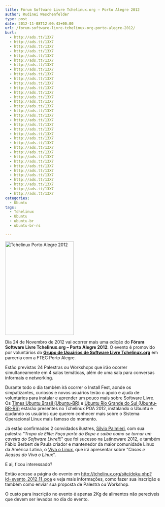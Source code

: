 ```yaml
---
title: Fórum Software Livre Tchelinux.org – Porto Alegre 2012
author: Rudinei Weschenfelder
type: post
date: 2012-11-08T12:00:43+00:00
url: /forum-software-livre-tchelinux-org-porto-alegre-2012/
burl:
  - http://ads.tt/13X7
  - http://ads.tt/13X7
  - http://ads.tt/13X7
  - http://ads.tt/13X7
  - http://ads.tt/13X7
  - http://ads.tt/13X7
  - http://ads.tt/13X7
  - http://ads.tt/13X7
  - http://ads.tt/13X7
  - http://ads.tt/13X7
  - http://ads.tt/13X7
  - http://ads.tt/13X7
  - http://ads.tt/13X7
  - http://ads.tt/13X7
  - http://ads.tt/13X7
  - http://ads.tt/13X7
  - http://ads.tt/13X7
  - http://ads.tt/13X7
  - http://ads.tt/13X7
  - http://ads.tt/13X7
  - http://ads.tt/13X7
  - http://ads.tt/13X7
  - http://ads.tt/13X7
  - http://ads.tt/13X7
  - http://ads.tt/13X7
  - http://ads.tt/13X7
  - http://ads.tt/13X7
  - http://ads.tt/13X7
  - http://ads.tt/13X7
  - http://ads.tt/13X7
  - http://ads.tt/13X7
  - http://ads.tt/13X7
  - http://ads.tt/13X7
  - http://ads.tt/13X7
  - http://ads.tt/13X7
categories:
  - Ubuntu
tags:
  - Tchelinux
  - Ubuntu
  - ubuntu-br
  - ubuntu-br-rs

---
```

<a title="Tchelinux POA 2012" href="http://tchelinux.org/site/doku.php?id=evento_2012_11_poa" target="_blank" rel="nofollow"><img class="wp-image-4158 aligncenter" title="Tchelinux Porto Alegre 2012" alt="Tchelinux Porto Alegre 2012" src="http://www.ubuntero.com.br/wp-content/uploads/2012/11/tchelinux-porto-alegre-2012.png" width="223" height="303" /></a>

Dia 24 de Novembro de 2012 vai ocorrer mais uma edição do **Fórum Software Livre Tchelinux.org &#8211; Porto Alegre 2012**. O evento é promovido por voluntários do **<a title="Tchelinux" href="http://www.tchelinux.org" target="_blank" rel="nofollow">Grupo de Usuários de Software Livre Tchelinux.org</a>** em parceria com a FTEC Porto Alegre.

Estão previstas 24 Palestras ou Workshops que irão ocorrer simultaneamente em 4 salas temáticas, além de uma sala para conversas informais e networking.

Durante todo o dia também irá ocorrer o Install Fest, aonde os simpatizantes, curiosos e novos usuários terão o apoio e ajuda de voluntários para instalar e aprender um pouco mais sobre Software Livre. Os <a title="Time Ubuntu Brasil" href="http://www.ubuntu-br.org" target="_blank" rel="nofollow">Times Ubuntu Brasil (Ubuntu-BR)</a> e <a title="Time Ubuntu Rio Grande do Sul" href="http://wiki.ubuntu-br.org/UbuntuRS" target="_blank" rel="nofollow">Ubuntu Rio Grande do Sul (Ubuntu-BR-RS)</a> estarão presentes no Tchelinux POA 2012, instalando o Ubuntu e ajudando os usuários que querem conhecer mais sobre o Sistema Operacional Linux mais famoso do momento.

Já estão confirmados 2 convidados ilustres, <a title="Sílvio Palmieri" href="http://www.palmieri.eti.br" target="_blank" rel="nofollow">Silvio Palmieri</a>, com sua palestra &#8220;_Tropa de Elite: Faça parte do Bope e saiba como se tornar um caveira do Software Livre!!!_&#8221; que foi sucesso na Latinoware 2012, e também Fábio Berbert de Paula criador e mantenedor da maior comunidade Linux da América Latina, o <a title="Viva o Linux" href="http://www.vivaolinux.com.br" target="_blank" rel="nofollow">Viva o Linux</a>, que irá apresentar sobre &#8220;_Casos e Acasos do Viva o Linux_&#8220;.

E ai, ficou interessado?

Então acesse a página do evento em <a title="Tchelinux POA 2012" href="http://tchelinux.org/site/doku.php?id=evento_2012_11_poa" target="_blank" rel="nofollow">http://tchelinux.org/site/doku.php?id=evento_2012_11_poa</a> e veja mais informações, como fazer sua inscrição e também como enviar sua proposta de Palestra ou Workshop.

O custo para inscrição no evento é apenas 2Kg de alimentos não perecíveis que devem ser levados no dia do evento.